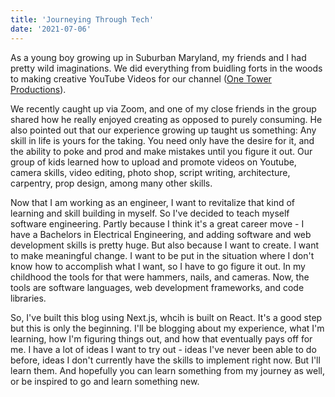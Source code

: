 ```yaml
---
title: 'Journeying Through Tech'
date: '2021-07-06'
---
```


As a young boy growing up in Suburban Maryland, my friends and I had pretty wild imaginations. We did everything from buidling 
forts in the woods to making creative YouTube Videos for our channel ([One Tower Productions](https://www.youtube.com/user/OneTowerProductions)). <br />

We recently caught up via Zoom, and one of my close friends in the group shared how he really enjoyed creating as opposed to purely consuming. He also pointed
out that our experience growing up taught us something: Any skill in life is yours for the taking. You need only have the desire for it,
and the ability to poke and prod and make mistakes until you figure it out. Our group of kids learned how to upload and promote videos on Youtube,
camera skills, video editing, photo shop, script writing, architecture, carpentry, prop design, among many other skills.

Now that I am working as an engineer, I want to revitalize that kind of learning and skill building in myself. So I've decided to teach myself software engineering.
Partly because I think it's a great career move - I have a Bachelors in Electrical Engineering, and adding software and web development skills is pretty huge.
But also because I want to create. I want to make meaningful change. I want to be put in the situation where I don't know how to accomplish what I want, so I
have to go figure it out. In my childhood the tools for that were hammers, nails, and cameras. Now, the tools are software languages, web development frameworks, and code libraries.

So, I've built this blog using Next.js, whcih is built on React. It's a good step but this is only the beginning. I'll be blogging about my experience, what I'm learning, how I'm figuring things out,
and how that eventually pays off for me. I have a lot of ideas I want to try out - ideas I've never been able to do before, ideas I don't currently have the skills to implement right now.
But I'll learn them. And hopefully you can learn something from my journey as well, or be inspired to go and learn something new.
